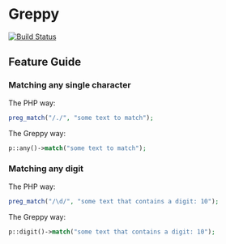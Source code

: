 Greppy
==================
[![Build Status](https://travis-ci.org/drgomesp/Greppy.svg?branch=master)](https://travis-ci.org/drgomesp/Greppy)

Feature Guide
-------------

### Matching any single character

The PHP way:
```php
preg_match("/./", "some text to match");
```
The Greppy way:
```php
p::any()->match("some text to match");
```

### Matching any digit

The PHP way:
```php
preg_match("/\d/", "some text that contains a digit: 10");
```
The Greppy way:
```php
p::digit()->match("some text that contains a digit: 10");
```
